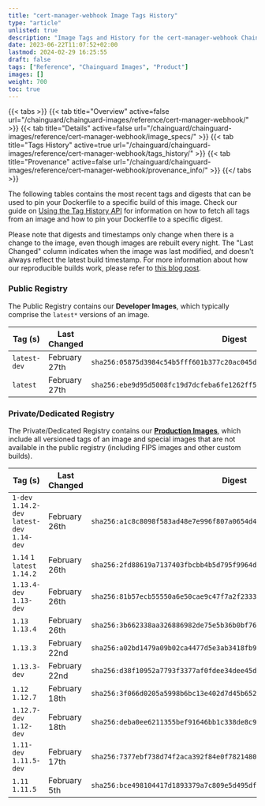 ```yaml
---
title: "cert-manager-webhook Image Tags History"
type: "article"
unlisted: true
description: "Image Tags and History for the cert-manager-webhook Chainguard Image"
date: 2023-06-22T11:07:52+02:00
lastmod: 2024-02-29 16:25:55
draft: false
tags: ["Reference", "Chainguard Images", "Product"]
images: []
weight: 700
toc: true
---
```


{{< tabs >}}
{{< tab title="Overview" active=false url="/chainguard/chainguard-images/reference/cert-manager-webhook/" >}}
{{< tab title="Details" active=false url="/chainguard/chainguard-images/reference/cert-manager-webhook/image_specs/" >}}
{{< tab title="Tags History" active=true url="/chainguard/chainguard-images/reference/cert-manager-webhook/tags_history/" >}}
{{< tab title="Provenance" active=false url="/chainguard/chainguard-images/reference/cert-manager-webhook/provenance_info/" >}}
{{</ tabs >}}

The following tables contains the most recent tags and digests that can be used to pin your Dockerfile to a specific build of this image. Check our guide on [Using the Tag History API](/chainguard/chainguard-images/using-the-tag-history-api/) for information on how to fetch all tags from an image and how to pin your Dockerfile to a specific digest.

Please note that digests and timestamps only change when there is a change to the image, even though images are rebuilt every night. The "Last Changed" column indicates when the image was last modified, and doesn't always reflect the latest build timestamp. For more information about how our reproducible builds work, please refer to [this blog post](https://www.chainguard.dev/unchained/reproducing-chainguards-reproducible-image-builds).

### Public Registry
The Public Registry contains our **Developer Images**, which typically comprise the `latest*` versions of an image.

| Tag (s)       | Last Changed  | Digest                                                                    |
|---------------|---------------|---------------------------------------------------------------------------|
|  `latest-dev` | February 27th | `sha256:05875d3984c54b5fff601b377c20ac045d671e3122e6aff76869b72d553e6f13` |
|  `latest`     | February 27th | `sha256:ebe9d95d5008fc19d7dcfeba6fe1262ff56f6ec82373ca9c970acc445dd704f3` |


### Private/Dedicated Registry
The Private/Dedicated Registry contains our **[Production Images](https://www.chainguard.dev/chainguard-images)**, which include all versioned tags of an image and special images that are not available in the public registry (including FIPS images and other custom builds).

| Tag (s)                                       | Last Changed  | Digest                                                                    |
|-----------------------------------------------|---------------|---------------------------------------------------------------------------|
|  `1-dev` `1.14.2-dev` `latest-dev` `1.14-dev` | February 26th | `sha256:a1c8c8098f583ad48e7e996f807a0654d4b0403c067ae707da831d5cd73b5caa` |
|  `1.14` `1` `latest` `1.14.2`                 | February 26th | `sha256:2fd88619a7137403fbcbb4b5d795f9964d9ed508d80370a1262bdcf0a29c58ae` |
|  `1.13.4-dev` `1.13-dev`                      | February 26th | `sha256:81b57ecb55550a6e50cae9c47f7a2f23339a66abab5812a500af854b56bbfa84` |
|  `1.13` `1.13.4`                              | February 26th | `sha256:3b662338aa326886982de75e5b36b0bf768f4d08ab99c6d58bde0e95dac0fa33` |
|  `1.13.3`                                     | February 22nd | `sha256:a02bd1479a09b02ca4477d5e3ab3418fb9d900af3202336032b96d4228141243` |
|  `1.13.3-dev`                                 | February 22nd | `sha256:d38f10952a7793f3377af0fdee34dee45d0888d37961c02233cf3dddc2b1addb` |
|  `1.12` `1.12.7`                              | February 18th | `sha256:3f066d0205a5998b6bc13e402d7d45b6525e9372d0396d377d46080ab2cd5487` |
|  `1.12.7-dev` `1.12-dev`                      | February 18th | `sha256:deba0ee6211355bef91646bb1c338de8c90a99607adcbb4f3c143dcfe0e8aa6d` |
|  `1.11-dev` `1.11.5-dev`                      | February 17th | `sha256:7377ebf738d74f2aca392f84e0f7821480c28dc7bde517465df3f139e074075c` |
|  `1.11` `1.11.5`                              | February 5th  | `sha256:bce498104417d1893379a7c809e5d495df16c4a8ea8319c95adb094e43286fef` |

